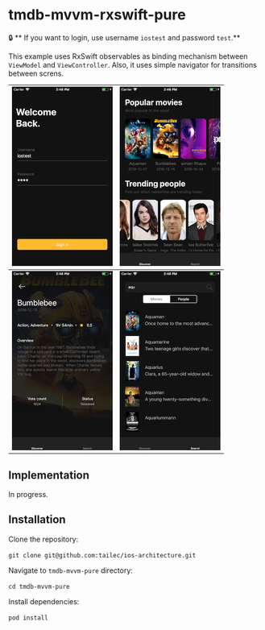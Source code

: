 # tmdb-mvvm-rxswift-pure
🔒 ** If you want to login, use username `iostest` and password `test`.**


This example uses RxSwift observables as binding mechanism between `ViewModel` and `ViewController`. Also, it uses simple navigator for transitions between screns.

| ![](1.png) | ![](2.png) |
| --- | --- |
| ![](3.png) | ![](4.png) |


## Implementation
In progress.


## Installation
Clone the repository:

`git clone git@github.com:tailec/ios-architecture.git`

Navigate to `tmdb-mvvm-pure` directory:

`cd tmdb-mvvm-pure`

Install dependencies:

 `pod install`

